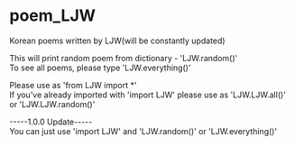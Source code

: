 # poem_LJW
Korean poems written by LJW(will be constantly updated)  

This will print random poem from dictionary - 'LJW.random()'  
To see all poems, please type 'LJW.everything()'  

Please use as 'from LJW import *'  
If you've already imported with 'import LJW' please use as 'LJW.LJW.all()' or 'LJW.LJW.random()'

-----1.0.0 Update-----  
You can just use 'import LJW' and 'LJW.random()' or 'LJW.everything()'  
